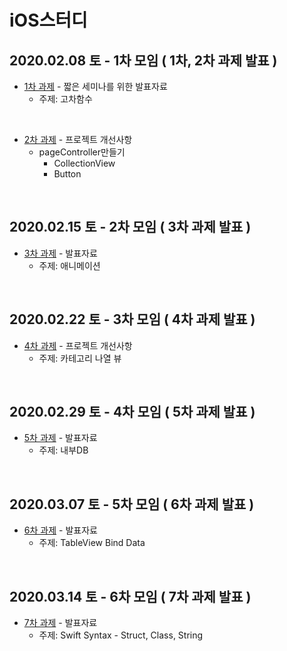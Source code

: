# iOS스터디

## 2020.02.08 토 - 1차 모임 ( 1차, 2차 과제 발표 )

* [1차 과제](https://github.com/iOS-SOPT-iNNovation/Study-NamSoo/blob/master/1차-발표자료.md) - 짧은 세미나를 위한 발표자료
  * 주제:  고차함수

</br>

* [2차 과제](https://github.com/iOS-SOPT-iNNovation/Study-NamSoo/blob/master/2차-프로젝트개선사항.md) - 프로젝트 개선사항
  * pageController만들기
    * CollectionView
    * Button

</br>

## 2020.02.15 토 - 2차 모임 ( 3차 과제 발표 )

* [3차 과제](https://github.com/iOS-SOPT-iNNovation/Study-NamSoo/blob/master/3차-발표자료.md) - 발표자료
	* 주제: 애니메이션

</br>

## 2020.02.22 토 - 3차 모임 ( 4차 과제 발표 )

* [4차 과제](https://github.com/iOS-SOPT-iNNovation/Study-NamSoo/blob/master/4차-프로젝트개선사항.md) - 프로젝트 개선사항
	* 주제: 카테고리 나열 뷰

</br>

## 2020.02.29 토 - 4차 모임 ( 5차 과제 발표 )

* [5차 과제](https://github.com/iOS-SOPT-iNNovation/Study-NamSoo/blob/master/5차-발표자료.md) - 발표자료
	* 주제: 내부DB

</br>

## 2020.03.07 토 - 5차 모임 ( 6차 과제 발표 )

* [6차 과제](https://github.com/iOS-SOPT-iNNovation/Study-NamSoo/blob/master/6차-발표자료.md) - 발표자료
	* 주제: TableView Bind Data

</br>

## 2020.03.14 토 - 6차 모임 ( 7차 과제 발표 )

* [7차 과제](https://github.com/iOS-SOPT-iNNovation/Study-NamSoo/blob/master/7차-발표자료.md) - 발표자료
  * 주제: Swift Syntax - Struct, Class, String

</br>
